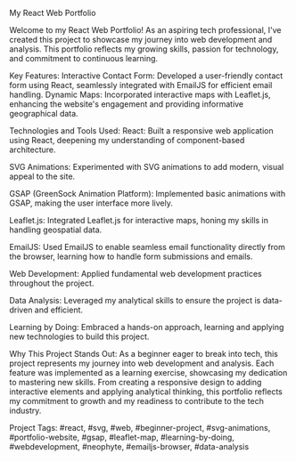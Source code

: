 My React Web Portfolio

Welcome to my React Web Portfolio! As an aspiring tech professional, I've created this project to showcase my journey into web development and analysis. This portfolio reflects my growing skills, passion for technology, and commitment to continuous learning.

Key Features:
Interactive Contact Form: Developed a user-friendly contact form using React, seamlessly integrated with EmailJS for efficient email handling.
Dynamic Maps: Incorporated interactive maps with Leaflet.js, enhancing the website's engagement and providing informative geographical data.

Technologies and Tools Used:
React: Built a responsive web application using React, deepening my understanding of component-based architecture.

SVG Animations: Experimented with SVG animations to add modern, visual appeal to the site.

GSAP (GreenSock Animation Platform): Implemented basic animations with GSAP, making the user interface more lively.

Leaflet.js: Integrated Leaflet.js for interactive maps, honing my skills in handling geospatial data.

EmailJS: Used EmailJS to enable seamless email functionality directly from the browser, learning how to handle form submissions and emails.

Web Development: Applied fundamental web development practices throughout the project.

Data Analysis: Leveraged my analytical skills to ensure the project is data-driven and efficient.

Learning by Doing: Embraced a hands-on approach, learning and applying new technologies to build this project.


Why This Project Stands Out:
As a beginner eager to break into tech, this project represents my journey into web development and analysis. Each feature was implemented as a learning exercise, showcasing my dedication to mastering new skills. From creating a responsive design to adding interactive elements and applying analytical thinking, this portfolio reflects my commitment to growth and my readiness to contribute to the tech industry.


Project Tags:
#react, #svg, #web, #beginner-project, #svg-animations, #portfolio-website, #gsap, #leaflet-map, #learning-by-doing, #webdevelopment, #neophyte, #emailjs-browser, #data-analysis
